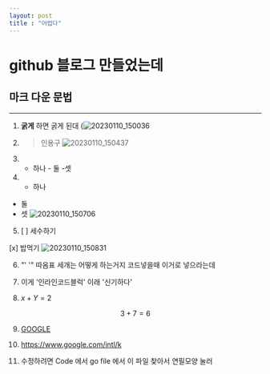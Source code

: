 ```yaml
---
layout: post 
title : "어렵다"
---
```

# github 블로그 만들었는데
## 마크 다운 문법
---


1. **굵게** 하면 굵게 된대
(![20230110_150036](https://user-images.githubusercontent.com/122002745/211473682-f1ce9ad0-806f-4b59-9836-90bc2ba2a37b.png)


2. > 인용구
![20230110_150437](https://user-images.githubusercontent.com/122002745/211474020-969dbfb6-6014-4448-a14b-4d2bb0657883.png)


3. - 하나 - 둘 -셋



4. * 하나
* 둘
* 셋
![20230110_150706](https://user-images.githubusercontent.com/122002745/211474538-89afc51e-100e-4b31-9d4b-60ca4e6e600b.png)



5. [ ] 세수하기

[x] 밥먹기
![20230110_150831](https://user-images.githubusercontent.com/122002745/211474733-c4bf341f-bbfc-4db3-bf8f-691e3f04a566.png)




6. "' '" 따옴표 세개는 어떻게 하는거지 코드넣을때 이거로 넣으라는데



7. 이게 '인라인코드블럭' 이래 '신기하다'



8.   $x+Y=2$

$$
3+7=6
$$

9. [GOOGLE](https://www.google.com/intl/k)




10. <https://www.google.com/intl/k>


11. 수정하려면 Code 에서 go file 에서 이 파일 찾아서 연필모양 눌러
